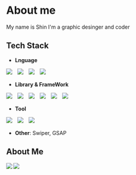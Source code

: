 # About me
My name is Shin
I'm a graphic desinger and coder

## Tech Stack
- **Lnguage**<br>

![](https://skillicons.dev/icons?i=html)　![](https://skillicons.dev/icons?i=css)　![](https://skillicons.dev/icons?i=js)　![](https://skillicons.dev/icons?i=php)

- **Library & FrameWork**<br>

![](https://skillicons.dev/icons?i=threejs)　![](https://skillicons.dev/icons?i=sass)　![](https://skillicons.dev/icons?i=tailwind)　![](https://skillicons.dev/icons?i=wordpress)　![](https://skillicons.dev/icons?i=nextjs)　![](https://skillicons.dev/icons?i=astro)

- **Tool**<br>

![](https://skillicons.dev/icons?i=figma)　![](https://skillicons.dev/icons?i=ps)　![](https://skillicons.dev/icons?i=ai)

- **Other**: Swiper, GSAP

## About Me
<a href="https://github.com/anuraghazra/github-readme-stats">
  <img align="left" src="https://github-readme-stats.vercel.app/api?username=shin-coder&count_private=true&theme=github_dark" />
</a>
<a href="https://github.com/anuraghazra/github-readme-stats">
  <img align="left" src="https://github-readme-stats.vercel.app/api/top-langs/?username=shin-coder&layout=compact&theme=github_dark" />
</a>




<!--
**shin-coder/shin-coder** is a ✨ _special_ ✨ repository because its `README.md` (this file) appears on your GitHub profile.

Here are some ideas to get you started:

- 🔭 I’m currently working on ...
- 🌱 I’m currently learning ...
- 👯 I’m looking to collaborate on ...
- 🤔 I’m looking for help with ...
- 💬 Ask me about ...
- 📫 How to reach me: ...
- 😄 Pronouns: ...
- ⚡ Fun fact: ...
-->

